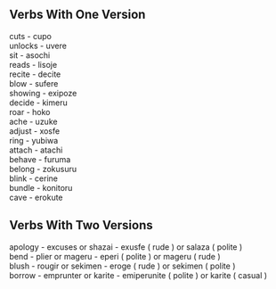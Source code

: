 

## Verbs With One Version
cuts - cupo<br />
unlocks - uvere<br />
sit - asochi<br />
reads - lisoje<br />
recite - decite<br />
blow - sufere<br />
showing - exipoze<br />
decide - kimeru<br />
roar - hoko<br />
ache - uzuke<br />
adjust - xosfe<br />
ring - yubiwa<br />
attach - atachi<br />
behave - furuma<br />
belong - zokusuru<br />
blink - cerine<br />
bundle - konitoru<br />
cave - erokute<br />

## Verbs With Two Versions
apology - excuses or shazai - exusfe ( rude ) or salaza ( polite )<br />
bend - plier or mageru - eperi ( polite ) or mageru ( rude )<br />
blush - rougir or sekimen - eroge ( rude ) or sekimen ( polite )<br />
borrow - emprunter or karite - emiperunite ( polite ) or karite ( casual )<br />

